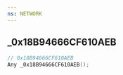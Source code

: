 ```yaml
---
ns: NETWORK
---
```

## _0x18B94666CF610AEB

```c
// 0x18B94666CF610AEB
Any _0x18B94666CF610AEB();
```

